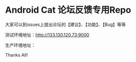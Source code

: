 # Android Cat 论坛反馈专用Repo

大家可以到issues上提出论坛的【建议】、【功能】、【Bug】等等

测试环境地址：http://133.130.120.73:9000

生产环境地址：

Thanks All!